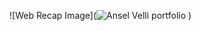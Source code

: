 ![Web Recap Image](![Ansel Velli portfolio](https://github.com/Usef-Ali/Ansel-Velli-Portfolio/assets/152383333/4a0c3ae8-2ebb-4853-96d1-7ce961f0b79d)
)
